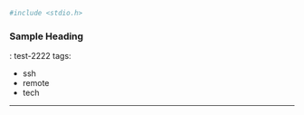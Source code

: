 
```bash
#include <stdio.h>
```


### Sample Heading

: test-2222
tags:
  - ssh
  - remote
  - tech

---
